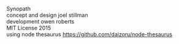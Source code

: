 Synopath  
concept and design joel stillman  
development owen roberts  
MIT License 2015  
using node thesaurus https://github.com/daizoru/node-thesaurus  
